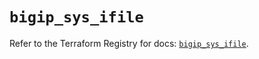 # `bigip_sys_ifile`

Refer to the Terraform Registry for docs: [`bigip_sys_ifile`](https://registry.terraform.io/providers/f5networks/bigip/1.24.1/docs/resources/sys_ifile).
